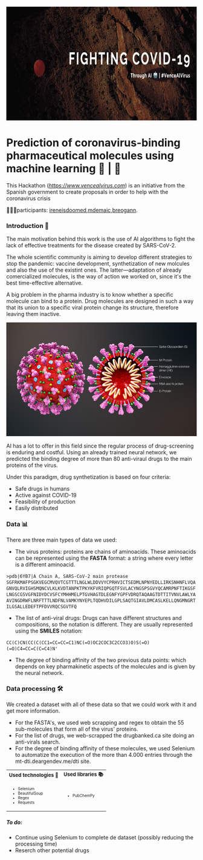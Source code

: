 <p align="center">
  <img width="950" height="300" src="https://github.com/breogann/Fighting-COVID-19-through-AI/blob/master/Images/cover.png" alt="Fighting COVID-19">
</p>

# Prediction of coronavirus-binding pharmaceutical molecules using machine learning 💊 | 🦠

This Hackathon (_https://www.vencealvirus.com_) is an initiative from the Spanish government to create proposals in order to help with the coronavirus crisis 

👨🏻‍💻participants: [ireneisdoomed](https://github.com/ireneisdoomed),[mdemaic](https://github.com/MdeMaic),[breogann](https://github.com/breogann).

### Introduction 📖 ###

The main motivation behind this work is the use of AI algorithms to fight the lack of effective treatments for the disease created by SARS-CoV-2.

The whole scientific community is aiming to develop different strategies to stop the pandemic: vaccine development, synthetization of new molcules and also the use of the existint ones. The latter—adaptation of already comercialized molecules, is the way of action we worked on, since it's the best time-effective alternative.

A big problem in the pharma industry is to know whether a specific molecule can bind to a protein. Drug molecules are designed in such a way that its union to a specific viral protein change its structure, therefore leaving them inactive.

<p align="center">
  <img width="600" height="300" src="https://github.com/breogann/Fighting-COVID-19-through-AI/blob/master/Images/proteins.jpg" alt="proteins">
</p>

AI has a lot to offer in this field since the regular process of drug-screening is enduring and costful. Using an already trained neural network, we predicted the binding degree of more than 80 anti-viraul drugs to the main proteins of the virus.

Under this paradigm, drug synthetization is based on four criteria: 

- Safe drugs in humans
- Active against COVID-19
- Feasibility of production
- Easily distributed

### Data 📊 ###

There are three main types of data we used:

- The virus proteins: proteins are chains of  aminoacids. These aminoacids can be represented using the __FASTA__ format: a string where every letter is a different aminoacid.

``````
>pdb|6YB7|A Chain A, SARS-CoV-2 main protease
SGFRKMAFPSGKVEGCMVQVTCGTTTLNGLWLDDVVYCPRHVICTSEDMLNPNYEDLLIRKSNHNFLVQA
GNVQLRVIGHSMQNCVLKLKVDTANPKTPKYKFVRIQPGQTFSVLACYNGSPSGVYQCAMRPNFTIKGSF
LNGSCGSVGFNIDYDCVSFCYMHHMELPTGVHAGTDLEGNFYGPFVDRQTAQAAGTDTTITVNVLAWLYA
AVINGDRWFLNRFTTTLNDFNLVAMKYNYEPLTQDHVDILGPLSAQTGIAVLDMCASLKELLQNGMNGRT
ILGSALLEDEFTPFDVVRQCSGVTFQ
``````

- The list of anti-viral drugs: Drugs can have different structures and compositions, so the notation is different. They are usually represented using the __SMILES__ notation:

``````
CC(C)CN(CC(C(CC1=CC=CC=C1)NC(=O)OC2COC3C2CCO3)O)S(=O)(=O)C4=CC=C(C=C4)N'
``````

- The degree of binding affinity of the two previous data points: which depends on key pharmakinetic aspects of the molecules and is given by the neural network.

### Data processing 🛠 ###
 We created a dataset with all of these data so that we could work with it and get more information.

- For the FASTA's, we used web scrapping and regex to obtain the 55 sub-molecules that form all of the virus' proteins.
- For the list of drugs, we web-scrapped the drugbanked.ca site doing an anti-virals search.
- For the degree of binding affinity of these molecules, we used Selenium to automatize the execution of the more than 4.000 entries through the mt-dti.deargendev.me/dti site. 

<table border="0">
    <tr>
        <td><b style="font-size:13px">Used technologies 🔌</b></td>
        <td><b style="font-size:13px">Used libraries 📚</b></td>
    </tr>
    <tr>
        <td>
            <ul>
                <font size="1.5">
      <li>Selenium</li>
      <li>BeautifulSoup</li>
      <li>Regex</li>
      <li>Requests</li>
      </font>
            </ul>
        </td>
        <td>
            <ul>
                <font size="1.5">
      <li>PubChemPy</li>
      </font>
</table>

##### To do: #####
- Continue using Selenium to complete de dataset (possibly reducing the processing time)
- Reserch other potential drugs
